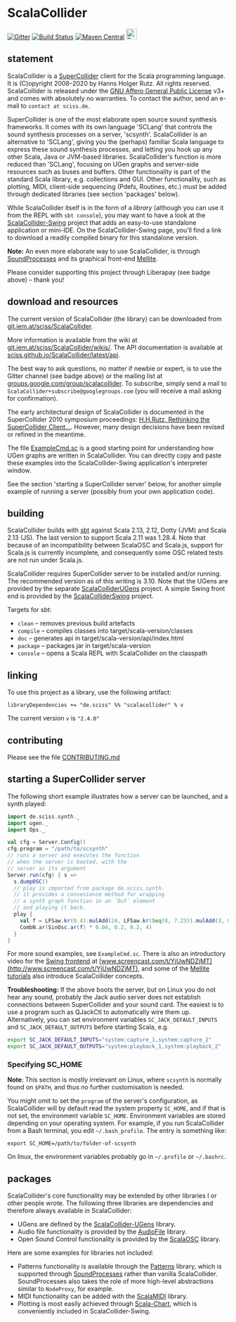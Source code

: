 # ScalaCollider

[![Gitter](https://badges.gitter.im/Join%20Chat.svg)](https://gitter.im/Sciss/ScalaCollider?utm_source=badge&utm_medium=badge&utm_campaign=pr-badge&utm_content=badge)
[![Build Status](https://travis-ci.org/Sciss/ScalaCollider.svg?branch=main)](https://travis-ci.org/Sciss/ScalaCollider)
[![Maven Central](https://maven-badges.herokuapp.com/maven-central/de.sciss/scalacollider_2.13/badge.svg)](https://maven-badges.herokuapp.com/maven-central/de.sciss/scalacollider_2.13)
<a href="https://liberapay.com/sciss/donate"><img alt="Donate using Liberapay" src="https://liberapay.com/assets/widgets/donate.svg" height="24"></a>

## statement

ScalaCollider is a [SuperCollider](https://supercollider.github.io/) client for the Scala programming language. 
It is (C)opyright 2008&ndash;2020 by Hanns Holger Rutz. All rights reserved. ScalaCollider is released under
the [GNU Affero General Public License](https://git.iem.at/sciss/ScalaCollider/raw/main/LICENSE) v3+ and comes
with absolutely no warranties. To contact the author, send an e-mail to `contact at sciss.de`.

SuperCollider is one of the most elaborate open source sound synthesis frameworks. It comes with its own language
'SCLang' that controls the sound synthesis processes on a server, 'scsynth'. ScalaCollider is an alternative to
'SCLang', giving you the (perhaps) familiar Scala language to express these sound synthesis processes, and letting
you hook up any other Scala, Java or JVM-based libraries. ScalaCollider's function is more reduced than 'SCLang',
focusing on UGen graphs and server-side resources such as buses and buffers. Other functionality is part of the 
standard Scala library, e.g. collections and GUI. Other functionality, such as plotting, MIDI, client-side 
sequencing (Pdefs, Routines, etc.) must be added through dedicated libraries (see section 'packages' below).

While ScalaCollider itself is in the form of a _library_ (although you can use it from the REPL with `sbt console`),
you may want to have a look at the [ScalaCollider-Swing](https://git.iem.at/sciss/ScalaColliderSwing) project that 
adds an easy-to-use standalone application or mini-IDE. On the ScalaCollider-Swing page, you'll find a link to
download a readily compiled binary for this standalone version.

__Note:__ An even more elaborate way to use ScalaCollider, is through [SoundProcesses](https://git.iem.at/sciss/SoundProcesses)
and its graphical front-end [Mellite](https://sciss.de/mellite).

Please consider supporting this project through Liberapay (see badge above) – thank you!

## download and resources

The current version of ScalaCollider (the library) can be downloaded
from [git.iem.at/sciss/ScalaCollider](https://git.iem.at/Sciss/ScalaCollider).

More information is available from the wiki
at [git.iem.at/sciss/ScalaCollider/wikis/](https://git.iem.at/sciss/ScalaCollider/wikis/). The API documentation is
available at [sciss.github.io/ScalaCollider/latest/api](http://sciss.github.io/ScalaCollider/latest/api/de/sciss/synth/index.html).

The best way to ask questions, no matter if newbie or expert, is to use the Gitter channel (see badge above)
or the mailing list
at [groups.google.com/group/scalacollider](http://groups.google.com/group/scalacollider). To subscribe, simply
send a mail to `ScalaCollider+subscribe@googlegroups.com` (you will receive a mail asking for confirmation).

The early architectural design of ScalaCollider is documented in the SuperCollider 2010 symposium proceedings:
[H.H.Rutz, Rethinking the SuperCollider Client...](http://cmr.soc.plymouth.ac.uk/publications/Rutz_SuperCollider2010.pdf).
However, many design decisions have been revised or refined in the meantime.

The file [ExampleCmd.sc](https://git.iem.at/sciss/ScalaCollider/blob/main/ExampleCmd.sc) is a good
starting point for understanding how UGen graphs are written in ScalaCollider. You can directly copy and paste these
examples into the ScalaCollider-Swing application's interpreter window.

See the section 'starting a SuperCollider server' below, for another simple example of running a server (possibly
from your own application code).

## building

ScalaCollider builds with [sbt](http://scala-sbt.org/) against Scala 2.13, 2.12, Dotty (JVM) and Scala 2.13 (JS).
The last version to support Scala 2.11 was 1.28.4.
Note that because of an incompatibility between ScalaOSC and Scala.js, support for Scala.js is currently incomplete,
and consequently some OSC related tests are not run under Scala.js.

ScalaCollider requires SuperCollider server to be installed and/or running. The recommended version as of
this writing is 3.10. Note that the UGens are provided by the
separate [ScalaColliderUGens](https://git.iem.at/sciss/ScalaColliderUGens) project. A simple Swing front end is
provided by the [ScalaColliderSwing](https://git.iem.at/sciss/ScalaColliderSwing) project.

Targets for sbt:

* `clean` &ndash; removes previous build artefacts
* `compile` &ndash; compiles classes into target/scala-version/classes
* `doc` &ndash; generates api in target/scala-version/api/index.html
* `package` &ndash; packages jar in target/scala-version
* `console` &ndash; opens a Scala REPL with ScalaCollider on the classpath

## linking

To use this project as a library, use the following artifact:

    libraryDependencies += "de.sciss" %% "scalacollider" % v

The current version `v` is `"2.4.0"`

## contributing

Please see the file [CONTRIBUTING.md](CONTRIBUTING.md)

## starting a SuperCollider server

The following short example illustrates how a server can be launched, and a synth played:

```scala
import de.sciss.synth._
import ugen._
import Ops._

val cfg = Server.Config()
cfg.program = "/path/to/scsynth"
// runs a server and executes the function
// when the server is booted, with the
// server as its argument 
Server.run(cfg) { s =>
  s.dumpOSC()
  // play is imported from package de.sciss.synth.
  // it provides a convenience method for wrapping
  // a synth graph function in an `Out` element
  // and playing it back.
  play {
    val f = LFSaw.kr(0.4).mulAdd(24, LFSaw.kr(Seq(8, 7.23)).mulAdd(3, 80)).midiCps
    CombN.ar(SinOsc.ar(f) * 0.04, 0.2, 0.2, 4)
  }
}    
```

For more sound examples, see `ExampleCmd.sc`. There is also an introductory video for
the [Swing frontend](https://git.iem.at/sciss/ScalaColliderSwing)
at [www.screencast.com/t/YjUwNDZjMT](http://www.screencast.com/t/YjUwNDZjMT), and some of
the [Mellite tutorials](https://www.sciss.de/mellite/tutorials.html) also introduce ScalaCollider concepts.

__Troubleshooting:__ If the above boots the server, but on Linux you do not 
hear any sound, probably the Jack audio server does not establish connections between
SuperCollider and your sound card. The easiest is to use a program such as QJackCtl
to automatically wire them up. Alternatively, you can set environment variables
`SC_JACK_DEFAULT_INPUTS` and `SC_JACK_DEFAULT_OUTPUTS` before starting Scala, e.g.

```bash
export SC_JACK_DEFAULT_INPUTS="system:capture_1,system:capture_2"
export SC_JACK_DEFAULT_OUTPUTS="system:playback_1,system:playback_2"
```

### Specifying SC_HOME

__Note__: This section is mostly irrelevant on Linux, where `scsynth` is normally found on `$PATH`, and thus no
further customisation is needed.

You might omit to set the `program` of the server's configuration, as ScalaCollider will by default read the
system property `SC_HOME`, and if that is not set, the environment variable `SC_HOME`. Environment variables are
stored depending on your operating system.
For example, if you run ScalaCollider from a Bash terminal, you edit `~/.bash_profile`. The entry
is something like:

    export SC_HOME=/path/to/folder-of-scsynth

On linux, the environment variables probably go in `~/.profile` or `~/.bashrc`.

## packages

ScalaCollider's core functionality may be extended by other libraries I or other people wrote. The following three
libraries are dependencies and therefore always available in ScalaCollider:

- UGens are defined by the [ScalaCollider-UGens](https://git.iem.at/sciss/ScalaColliderUGens) library.
- Audio file functionality is provided by the [AudioFile](https://git.iem.at/sciss/AudioFile) library.
- Open Sound Control functionality is provided by the [ScalaOSC](https://git.iem.at/sciss/ScalaOSC) library.

Here are some examples for libraries not included:

- Patterns functionality is  available through the [Patterns](https://git.iem.at/sciss/Patterns) library, which
  is supported through
  [SoundProcesses](https://git.iem.at/sciss/SoundProcesses) rather than vanilla ScalaCollider. SoundProcesses also
  takes the role of more high-level abstractions similar to `NodeProxy`, for example.
- MIDI functionality can be added with the [ScalaMIDI](https://git.iem.at/sciss/ScalaMIDI) library.
- Plotting is most easily achieved through [Scala-Chart](https://git.iem.at/sciss/scala-chart), which is 
  conveniently included in ScalaCollider-Swing.
